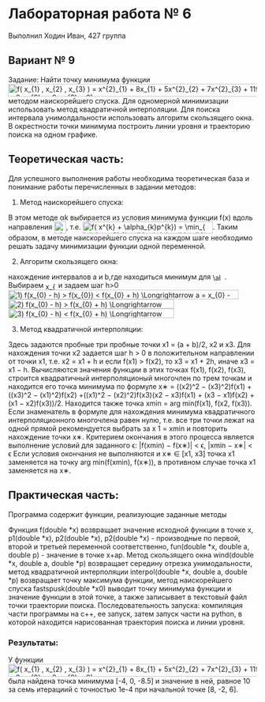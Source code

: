 # Лабораторная работа № 6

Выполнил Ходин Иван, 427 группа

## Вариант № 9

Задание: Найти точку минимума функции <img src="https://bit.ly/3eQMkmJ" align="center" border="0" alt="f( x_{1} , x_{2} , x_{3} ) =  x^{2}_{1}  + 8x_{1} + 5x^{2}_{2}  + 7x^{2}_{3}  + 119x_{3} + 531.75,    [ x_{1} = 8,  x_{2} = -2,  x_{3}  = 6]" width="660" height="26" /> методом наискорейшего спуска. Для одномерной минимизации использовать метод квадратичной интерполяции. Для поиска интервала унимолдальности использовать алгоритм скользящего окна.
В окрестности точки минимума построить линии уровня и траекторию поиска на одном графике.  

## Теоретическая часть:

Для успешного выполнения работы необходима теоретическая база и понимание работы перечисленных в задании методов:

1) Метод наискорейшего спуска:

В этом методе αk выбирается из условия минимума функции f(x) вдоль направления <img src="https://bit.ly/2KGLN98" align="center" border="0" alt=" p^{k} " width="24" height="24" />, т.е. <img src="https://bit.ly/2VGPBgC" align="center" border="0" alt="f( x^{k}  +  \alpha_{k}p^{k}) =  \min_{ \alpha > 0}  f( x^{k}  +  \alpha_{k}p^{k})    " width="264" height="24" />. Таким образом, в методе наискорейшего спуска на каждом шаге
необходимо решать задачу минимизации функции одной переменной.

2) Алгоритм скользящего окна:

нахождение интервалов a и b,где находиться минимум для <img src="https://bit.ly/2W1pBfa" align="center" border="0" alt=" \alpha_{k} " width="24" height="15" />.
Выбираем <img src="https://bit.ly/2VHD1hd" align="center" border="0" alt=" x_{0} " width="22" height="15" /> и задаем шаг h>0
<img src="https://bit.ly/3f2Cnmn" align="center" border="0" alt="1) f(x_{0} - h) > f(x_{0}) < f(x_{0} + h)  \Longrightarrow a = x_{0} - h, b = x_{0} + h" width="467" height="19" />
<img src="https://bit.ly/3bJb7qP" align="center" border="0" alt="2) f(x_{0} - h) >  f(x_{0} + h)  \Longrightarrow   x_{0} = x_{0} + h/2" width="336" height="19" />
<img src="https://bit.ly/2zBuiEQ" align="center" border="0" alt="3) f(x_{0} - h) <  f(x_{0} + h)  \Longrightarrow   x_{0} = x_{0} - h/2" width="336" height="19" />

3) Метод квадратичной интерполяции:

Здесь задаются пробные три пробные точки x1 = (a + b)/2, x2 и x3. Для нахождения точки x2 задается шаг h > 0 в положительном направлении от точки x1, т.е. x2 = x1 + h и если f(x1) > f(x2), то x3 = x1 + 2h, иначе x3 = x1 − h. Вычисляются значения функции в этих точках f(x1), f(x2), f(x3), строится квадратичный интерполяционый многочлен по трем точкам и находится его точка минимума по формуле x∗ = ((x2)^2 − (x3)^2)f(x1) + ((x3)^2 − (x1)^2)f(x2) +((x1)^2 − (x2)^2)f(x3)(x2 − x3)f(x1) + (x3 − x1)f(x2) + (x1 − x2)f(x3))/2. Находится также точка xmin = arg min(f(x1), f(x2, f(x3)).
Если знаменатель в формуле для нахождения минимума квадратичного интерполяционного многочлена равен нулю, т.е. все три
точки лежат на одной прямой рекомендуется выбрать за x
1 = xmin и повторить нахождение точки x∗. Критерием окончания в этого процесса является выполнение условий для заданного ϵ:
|f(xmin) − f(x∗)| < ϵ, |xmin − x∗| < ϵ
Если условия окончания не выполняются и x∗ ∈ [x1, x3] точка x1 заменяется на точку arg min(f(xmin), f(x∗)), в противном случае точка x1 заменяется на x∗.

## Практическая часть:

Программа содержит функции, реализующие заданные методы 

Функция f(double *x) возвращает значение исходной функции в точке x, p1(double *x), p2(double *x), p2(double *x) - производные по первой, второй и третьей переменной соответственно, fun(double *x, double a, double p) - значение в точке x+ap. 
Метод скользящего окна wind(double *x, double a, double *p) возвращает середину отрезка унимодальности, метод квадратичной интерполяции interpol(double *x, double a, double *p) возвращает точку максимума функции, метод наискорейшего спуска fastspusk(double *x0) выводит точку минимума функции и значение функции в этой точке, а также записывает в текстовый файл точки траектории поиска. 
Последовательность запуска: компиляция части программы на с++, ее запуск, затем запуск части на python, в которой находится нарисованная траектория поиска и линии уровня.

### Результаты:

У функции <img src="https://bit.ly/3eQMkmJ" align="center" border="0" alt="f( x_{1} , x_{2} , x_{3} ) =  x^{2}_{1}  + 8x_{1} + 5x^{2}_{2}  + 7x^{2}_{3}  + 119x_{3} + 531.75,    [ x_{1} = 8,  x_{2} = -2,  x_{3}  = 6]" width="660" height="26" /> была найдена точка минимума [-4, 0, -8.5] и значение в ней, равное 10 за семь итерациий с точностью 1е-4 при начальной точке [8, -2, 6].
